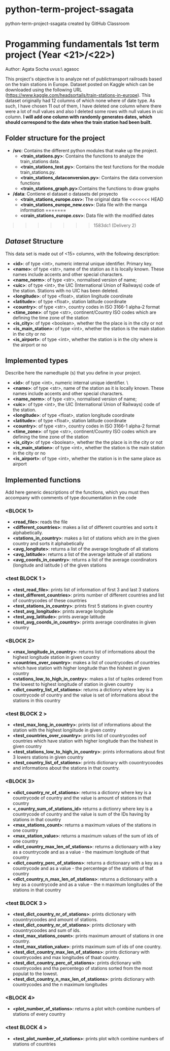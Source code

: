 # python-term-project-ssagata
python-term-project-ssagata created by GitHub Classroom

# Progamming fundamentals 1st term project (Year  \<21\>/\<22\>)
Author: Agata Socha   uvus:\ agasoc

This project's objective is to analyze net of publictransport railroads based on the train stations in Europe.
Dataset posted on Kaggle which can be downloaded using the following URL (https://www.kaggle.com/headsortails/train-stations-in-europe). 
This dataset originally had 12 columns of which none where of date type. 
As such, I have chosen 11 out of them, I have deleted one column where there were a lot of null values and also I deleted some rows with null values in uic column. 
**I will add one column with randomly generates dates, which should correspond to the date when the train station had been built.**

## Folder structure for the project

* **/src**: Contains the different python modules that make up the project.
  * **\<train_stations.py\>**: Contains the functions to analyze the train_stations data.
  * **\<train_stations_test.py\>**: Contains the test functions for the module train_stations.py.
  * **\<train_stations_dataconversion.py\>**: Contains the data conversion functions
  * **\<train_stations_graph.py\>**:Contains the functions to draw graphs
* **/data**: Contiene el dataset o datasets del proyecto
    * **\<train_stations_europe.csv\>**: The original data file
<<<<<<< HEAD
    * **\<train_stations_europe_new.csv\>**: Data file with the manga information
=======
    * **\<crain_stations_europe.csv\>**: Data file with the modified dates
>>>>>>> 1583dc1 (Delivery 2)
    
## *Dataset* Structure

This data set is made out of  \<15\> columns, with the following description:

* **\<id>**: of type \<int\>, numeric internal unique identifier. Primary key.
* **\<name>**: of type \<str\>, name of the station as it is locally known. These names include accents and other special characters.
* **\<name_norm>**: of type \<str\>, normalised version of name; 
* **\<uic>**: of type \<int\>, the UIC  (International Union of Railways) code of the station. Stations with no UIC has been deleted.
* **\<longitude>**: of type \<float\>,  station lingitude coordinate
* **\<latitude>**: of type \<float\>, station latitude coordinate 
* **\<country>**: of type \<str\>, country codes in ISO 3166-1 alpha-2 format
* **\<time_zone>**: of type \<str\>, continent/Country ISO codes which are defining the time zone of the station
* **\<is_city>**: of type \<boolean\>, whether the the place is in the city or not
* **\<is_main_station>**: of type \<int\>, whether the station is the main station in the city or no
* **\<is_airport>**: of type \<int\>, whether the station is in the city where is the airport or no 



## Implemented types

Describe here the namedtuple (s) that you define in your project.

* **\<id>**: of type \<int\>, numeric internal unique identifier. \
* **\<name>**: of type \<str\>, name of the station as it is locally known. These names include accents and other special characters.
* **\<name_norm>**: of type \<str\>, normalised version of name; 
* **\<uic>**: of type \<int\>, the UIC  (International Union of Railways) code of the station. 
* **\<longitude>**: of type \<float\>,  station longitude coordinate
* **\<latitude>**: of type \<float\>, station latitude coordinate 
* **\<country>**: of type \<str\>, country codes in ISO 3166-1 alpha-2 format
* **\<time_zone>**: of type \<str\>, continent/Country ISO codes which are defining the time zone of the station
* **\<is_city>**: of type \<boolean\>, whether the the place is in the city or not
* **\<is_main_station>**: of type \<int\>, whether the station is the main station in the city or no
* **\<is_airport>**: of type \<int\>, whether the station is in the same place as airport


## Implemented functions
Add here generic descriptions of the functions, which you must then accompany with comments of type documentation in the code

### \<BLOCK 1\>

* **<read_file>**: reads the file
* **<different_countries>**: makes a list of different countries and sorts it alphabetically.
* **<stations_in_country>**: makes a list of stations which are in the given country and sorts it alphabetically
* **<avg_longitute>**: returns a list of the average longitude of all stations
* **<avg_latitude>**: returns a list of the average latitude of all stations
* **<avg_coords_in_country>**: returns a list of the average coordinators (longitude and latitude ) of the given stations


### \<test BLOCK 1 \>

* **<test_read_file>**: prints list of information of first 3 and last 3 stations
* **<test_different_countries>**: prints number of different countries and list of countrycodes of these countries
* **<test_stations_in_country>**: prints first 5 stations in given country
* **<test_avg_longitude>**: prints average longitude
* **<test_avg_latitude>**: prints average latitude
* **<test_avg_coords_in_country>**: prints average coordinates in given country


### \<BLOCK 2\>

* **<max_longitude_in_country>**: returns list of informations about the highest longitude station in given country
* **<countries_over_country>**: makes a list of countrycodes of countries which have station with higher longitude than the hishest in given country 
* **<stations_low_to_high_in_contry>**: makes a list of tuples ordered from the lowest to highest longitude of station in given country
* **<dict_country_list_of_stations>**: returns a dictionry where  key is a countrycode of country and the value is set of informations about the stations in this country



### \<test BLOCK 2 \>

* **<test_max_long_in_country>**: prints list of informations about the station with the highest longiitude in given contry
* **<test_countries_over_country>**: prints list of countrycodes oof countries which have station with higher longitude than the hishest in given country 
* **<test_stations_low_to_high_in_country>**: prints  informations about first 3 lowers stations in given country 
* **<test_country_list_of_stations>**: prints dictionary with couontrycoodes and informations about the stations in that country. 

### \<BLOCK 3\>

* **<dict_country_nr_of_stations>**: returns a dictionry where  key is a countrycode of country and the value is amount of stations in that country
* **<_country_sum_of_stations_id>** returns a dictionry where  key is a countrycode of country and the value is sum of the IDs having by stations in that country
*  **<max_stations_count>**: returns a maximum values of the stations in one country
*  **<max_station_value>**: returns a maximum values of the sum of ids of one country
*  **<dict_country_max_len_of_stations>**: returns a dictionaary with a key as a countrycode and as a value - the maximum longitude of that country
*  **<dict_country_perc_of_stations>**: returns a dictionaary with a key as a countrycode and as a value - the percentege of the stations of that country
*  **<dict_country_n_max_len_of_stations>**: returns a dictionaary with a key as a countrycode and as a value - the n maximum longitudes of the stations in that country

### \<test BLOCK 3 \>
 
* **<test_dict_country_nr_of_stations>**: prints dictionary with couontrycoodes and amount of stations. 
* **<test_dict_country_nr_of_stations>**: prints dictionary with couontrycoodes and sum of ids. 
* **<test_max_stations_count>**: prints maximum amount of stations in one country. 
* **<test_max_station_value>**: prints maximum sum of ids of one country. 
* **<test_dict_country_max_len_of_stations>**: prints dictionary with countrycodes and max longitudes of thaat country. 
* **<test_dict_country_perc_of_stations>**: prints dictionary with countrycodes and tha percentego of stations sorted from the most populat to the lowest. 
* **<test_dict_country_n_max_len_of_stations>**: prints dictionary with countrycodes and the n maximum longitudes


### \<BLOCK 4\>
*  **<plot_number_of_stations>**: returns a plot witch combine numbers of stations of every country

### \<test BLOCK 4 \>


* **<test_plot_number_of_stations>**: prints plot witch combine numbers of stations of countries

